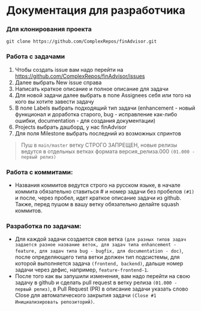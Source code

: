 # Документация для разработчика

### Для клонирования проекта
`git clone https://github.com/ComplexRepos/finAdvisor.git`

### Работа с задачами
1. Чтобы создать issue вам надо перейти на https://github.com/ComplexRepos/finAdvisor/issues
2. Далее выбрать New issue справа
3. Написать краткое описание и полное описание для задачи
4. Для новой задачи далее выбрать в поле Assignees себя или того на кого вы хотите завести задачу
5. В поле Labels выбрать подходящий тип задачи (enhancement - новый функционал и доработка старого, bug - исправление как-либо ошибки, documentation - для создания документации)
6. Projects выбрать дашборд, у нас finAdvisor
7. Для поля Milestone выбрать последний из возможных спринтов

> Пуш в `main/master` ветку СТРОГО ЗАПРЕЩЕН, новые релизы ведутся в отдельных ветках формата версия_релиза.000 `(01.000 - первый релиз)`

### Работа с коммитами:
- Названия коммитов ведутся строго на русском языке, в начале коммита обязательно ставиться # и номер задачи без пробелов `(#1)` и после, через пробел, идет краткое описание задачи из github. Также, перед пушом в вашу ветку обязательно делайте squash коммитов.

### Разработка по задачам:
- Для каждой задачи создается своя ветка `(для разных типов задач задается разное название веток, для задач типа enhancement - feature, для задач типа bug - bugfix, для documentation - doc)`, после определяющего типа ветки должен тип подсистемы, для которой выполняется задача `(frontend, backend)`, дальше номер задачи через дефис, например, `feature-frontend-1`.
- После того как вы запушили изменения, вам надо перейти на свою задачу в github и сделать pull request в ветку релиза `(01.000 - первый релиз)`, в Pull Request (PR) в описание задачи указать слово Close для автоматического закрытия задачи `(Close #1 Инициализировать репозиторий)`.
